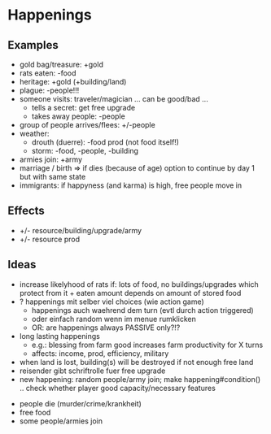 
# Happenings

## Examples

* gold bag/treasure: +gold
* rats eaten: -food
* heritage: +gold (+building/land)
* plague: -people!!!
* someone visits: traveler/magician ... can be good/bad ...
    * tells a secret: get free upgrade
    * takes away people: -people
* group of people arrives/flees: +/-people
* weather:
    * drouth (duerre): -food prod (not food itself!)
    * storm: -food, -people, -building
* armies join: +army
* marriage / birth => if dies (because of age) option to continue by day 1 but with same state
* immigrants: if happyness (and karma) is high, free people move in

## Effects

* +/- resource/building/upgrade/army
* +/- resource prod

## Ideas

* increase likelyhood of rats if: lots of food, no buildings/upgrades which protect from it + eaten amount depends on amount of stored food
* ? happenings mit selber viel choices (wie action game)
    - happenings auch waehrend dem turn (evtl durch action triggered)
    - oder einfach random wenn im menue rumklicken
    - OR: are happenings always PASSIVE only?!?
* long lasting happenings
    - e.g.: blessing from farm good increases farm productivity for X turns
    - affects: income, prod, efficiency, military
* when land is lost, building(s) will be destroyed if not enough free land
* reisender gibt schriftrolle fuer free upgrade
* new happening: random people/army join; make happening#condition() .. check whether player good capacity/necessary features
- people die (murder/crime/krankheit)
- free food
- some people/armies join
